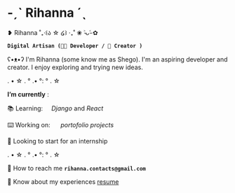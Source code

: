# -ˏˋ Rihanna ˊˎ

❥ Rihanna ˚₊‧꒰ა ☆ ໒꒱ ‧₊˚ ❀ ˃̵ᴗ˂̵ ✿

**`Digital Artisan (👩‍💻 Developer / 📸 Creator )`**

ʕ•ᴥ•ʔ I'm Rihanna (some know me as Shego). I'm an aspiring developer and creator. I enjoy exploring and trying new ideas. <br>

. • ☆ . ° .• °: ° . ☆

**I’m currently** :

📚 Learning:&nbsp;&nbsp;&nbsp;&nbsp;&nbsp;_Django_ and _React_<br>

⌨️ Working on:&nbsp;&nbsp;&nbsp;&nbsp;&nbsp; _portofolio projects_<br>

👥 Looking to start for an internship

. • ☆ . ° .• °: ° . ☆

📧 How to reach me **`rihanna.contacts@gmail.com`**

📄 Know about my experiences [resume](link)
